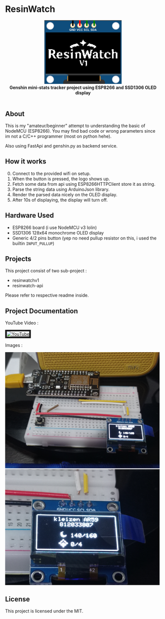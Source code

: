 # ResinWatch

<p align="center">
  <img alt="main logo" src="https://raw.githubusercontent.com/rdhwan/resinwatch/main/src/mainLogo.png" width="250">
  <br>
  <b>Genshin mini-stats tracker project using ESP8266 and SSD1306 OLED display</b>
  <br>
  <br>
</p>

## About
This is my "amateur/beginner" attempt to understanding the basic of NodeMCU (ESP8266). You may find bad code or wrong parameters since im not a C/C++ programmer (most on python hehe).

Also using FastApi and genshin.py as backend service.

## How it works
0. Connect to the provided wifi on setup.
1. When the button is pressed, the logo shows up.
2. Fetch some data from api using ESP8266HTTPClient store it as string.
3. Parse the string data using ArduinoJson library.
4. Render the parsed data nicely on the OLED display.
5. After 10s of displaying, the display will turn off.

## Hardware Used 
- ESP8266 board (i use NodeMCU v3 lolin)
- SSD1306 128x64 monochrome OLED display
- Generic 4/2 pins button (yep no need pullup resistor on this, i used the builtin `INPUT_PULLUP`)

## Projects
This project consist of two sub-project :
- resinwatchv1
- resinwatch-api

Please refer to respective readme inside.

## Project Documentation

YouTube Video :

<a href="http://www.youtube.com/watch?feature=player_embedded&v=2ba3liDg4jw" target="_blank">
 <img src="https://img.youtube.com/vi/2ba3liDg4jw/maxresdefault.jpg" alt="YouTube" width="500" border="5" />
</a>

Images :

<img alt="image2" src="https://raw.githubusercontent.com/rdhwan/resinwatch/main/src/img2.jpg" width="500">
<img alt="image3" src="https://raw.githubusercontent.com/rdhwan/resinwatch/main/src/img3.jpg" width="500">

## License
This project is licensed under the MIT.
